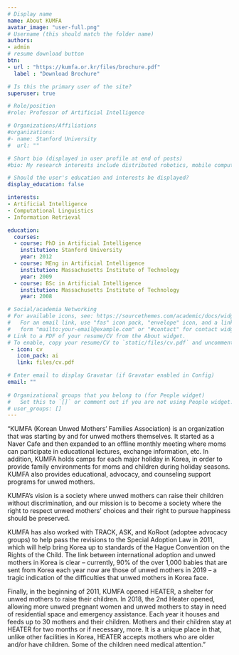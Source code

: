 ```yaml
---
# Display name
name: About KUMFA
avatar_image: "user-full.png"
# Username (this should match the folder name)
authors:
- admin
# resume download button
btn:
- url : "https://kumfa.or.kr/files/brochure.pdf"
  label : "Download Brochure"

# Is this the primary user of the site?
superuser: true

# Role/position
#role: Professor of Artificial Intelligence

# Organizations/Affiliations
#organizations:
#- name: Stanford University
#  url: ""

# Short bio (displayed in user profile at end of posts)
#bio: My research interests include distributed robotics, mobile computing and programmable matter.

# Should the user's education and interests be displayed?
display_education: false

interests:
- Artificial Intelligence
- Computational Linguistics
- Information Retrieval

education:
  courses:
  - course: PhD in Artificial Intelligence
    institution: Stanford University
    year: 2012
  - course: MEng in Artificial Intelligence
    institution: Massachusetts Institute of Technology
    year: 2009
  - course: BSc in Artificial Intelligence
    institution: Massachusetts Institute of Technology
    year: 2008

# Social/academia Networking
# For available icons, see: https://sourcethemes.com/academic/docs/widgets/#icons
#   For an email link, use "fas" icon pack, "envelope" icon, and a link in the
#   form "mailto:your-email@example.com" or "#contact" for contact widget.
# Link to a PDF of your resume/CV from the About widget.
# To enable, copy your resume/CV to `static/files/cv.pdf` and uncomment the lines below.  
 - icon: cv
   icon_pack: ai
   link: files/cv.pdf

# Enter email to display Gravatar (if Gravatar enabled in Config)
email: ""
  
# Organizational groups that you belong to (for People widget)
#   Set this to `[]` or comment out if you are not using People widget.  
# user_groups: []
---
```



“KUMFA (Korean Unwed Mothers’ Families Association) is an organization that was starting by and for unwed mothers themselves. It started as a Naver Cafe and then expanded to an offline monthly meeting where moms can participate in educational lectures, exchange information, etc. In addition, KUMFA holds camps for each major holiday in Korea, in order to provide family environments for moms and children during holiday seasons. KUMFA also provides educational, advocacy, and counseling support programs for unwed mothers.

KUMFA’s vision is a society where unwed mothers can raise their children without discrimination, and our mission is to become a society where the right to respect unwed mothers’ choices and their right to pursue happiness should be preserved.

KUMFA has also worked with TRACK, ASK, and KoRoot (adoptee advocacy groups) to help pass the revisions to the Special Adoption Law in 2011, which will help bring Korea up to standards of the Hague Convention on the Rights of the Child. The link between international adoption and unwed mothers in Korea is clear – currently, 90% of the over 1,000 babies that are sent from Korea each year now are those of unwed mothers in 2019 – a tragic indication of the difficulties that unwed mothers in Korea face.

Finally, in the beginning of 2011, KUMFA opened HEATER, a shelter for unwed mothers to raise their children. In 2018, the 2nd Heater opened, allowing more unwed pregnant women and unwed mothers to stay in need of residential space and emergency assistance. Each year it houses and feeds up to 30 mothers and their children. Mothers and their children stay at HEATER for two months or if necessary, more. It is a unique place in that, unlike other facilities in Korea, HEATER accepts mothers who are older and/or have children. Some of the children need medical attention.”
